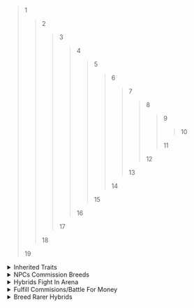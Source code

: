 >1
>>2
>>>3
>>>>4
>>>>>5
>>>>>>6
>>>>>>>7
>>>>>>>>8
>>>>>>>>>9
>>>>>>>>>>10
>>>>>>>>>
>>>>>>>>>11
>>>>>>>>
>>>>>>>>12
>>>>>>>>>>>
>>>>>>>13
>>>>>>
>>>>>>14
>>>>>
>>>>>15
>>>>
>>>>16
>>>
>>>17
>>
>>18
>
>19

<details>
    <summary>
        Inherited Traits
    </summary>

> 1 Trait/Slot
>> Traits Conflict
>>> Cointoss
>>>> Rarer Traits Less Likely
>>
>> Slots
>>> Skin\
>>> Tail\
>>> Head\
>>> Legs\
>>> Feet\
>>> Eye
>>>> Amount\
>>>> Type
>>>
>>> Weapon\
>>> Element
>>>> Earth\
>>>> Fire\
>>>> Water\
>>>> Air\
>>>> Lightning\
>>>> Light\
>>>> Dark\
>>>> Toxic
>>>
>>> Emitter
>>>> Breath\
>>>> Tail\
>>>> Teeth\
>>>> Claws
>
> Traits Define Stats
</details>
<details>
    <summary>
        NPCs Commission Breeds
    </summary>

> Better Hybrids
>> More Money
</details>
<details>
    <summary>
        Hybrids Fight In Arena
    </summary>

> Win Fights To Go Up In Rank
>> Ranks
>>> Roman Numerals
>>
>> Higher Rank
>>> More Rewards
>>>> Money\
>>>> Eggs\
>>>> Boosts\
>>>> Discounts\
>>>> Etc.
</details>
<details>
    <summary>
        Fulfill Commisions/Battle For Money
    </summary>

> Buy Eggs With Money
>> Hatch Eggs Into New Animals To Breed
</details>
<details>
    <summary>
        Breed Rarer Hybrids
    </summary>

> Higher Player Tier
>> Tiers
>>> I\
>>> II\
>>> III\
>>> IV\
>>> V\
>>> VI
>>
>> Rarer Eggs In Shop
>>> Rarities
>>>> Common\
>>>> Uncommon\
>>>> Rare\
>>>> Legendary\
>>>> Mythical\
>>>> Deific
</details>
